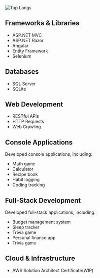 ![Top Langs](https://github-readme-stats.vercel.app/api/top-langs/?username=DLee211&theme=transparent&hide_progress=true)
## Frameworks & Libraries
- ASP.NET MVC
- ASP.NET Razor
- Angular
- Entity Framework
- Selenium
## Databases
- SQL Server
- SQLite
## Web Development
- RESTful APIs
- HTTP Requests
- Web Crawling
## Console Applications
Developed console applications, including:
- Math game
- Calculator
- Recipe book
- Habit logging
- Coding tracking
## Full-Stack Development
Developed full-stack applications, including:
- Budget management system
- Sleep tracker
- Trivia game
- Personal finance app
- Trivia game
## Cloud & Infrastructure
- AWS Solution Architect Certificate(WIP)
